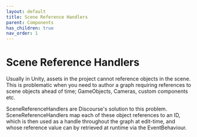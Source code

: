 ```yaml
---
layout: default
title: Scene Reference Handlers
parent: Components
has_children: true
nav_order: 1
---
```


# Scene Reference Handlers

Usually in Unity, assets in the project cannot reference objects in the scene. This is problematic when you need to author a graph requiring references to scene objects ahead of time; GameObjects, Cameras, custom components etc. 

SceneReferenceHandlers are Discourse's solution to this problem. SceneReferenceHandlers map each of these object references to an ID, which is then used as a handle throughout the graph at edit-time, and whose reference value can by retrieved at runtime via the EventBehaviour.



